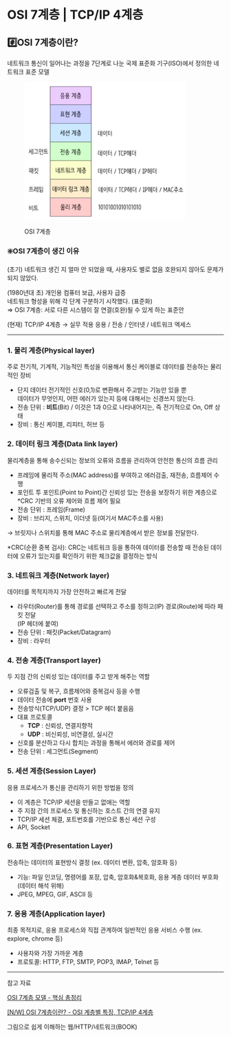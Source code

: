 # OSI 7계층 | TCP/IP 4계층

## #️⃣OSI 7계층이란?

네트워크 통신이 일어나는 과정을 7단계로 나눈 국제 표준화 기구(ISO)에서 정의한 네트워크 표준 모델

<figure><img src="../.gitbook/assets/image (2).png" alt="OSI 7 Layers" width="375"><figcaption><p>OSI 7계층</p></figcaption></figure>



### ❇️OSI 7계층이 생긴 이유&#x20;

(초기) 네트워크 생긴 지 얼마 안 되었을 때, 사용자도 별로 없음 호완되지 않아도 문제가 되지 않았다.

(1980년대 초) 개인용 컴퓨터 보급, 사용자 급증 \
네트워크 형성을 위해 각 단계 구분하기  시작했다. (표준화)\
⇒ OSI 7계층: 서로 다른 시스템이 잘 연결(호완)될 수 있게 하는 표준안

(현재) TCP/IP 4계층 → 실무 적용 응용 / 전송 / 인터넷 / 네트워크 엑세스

***

### 1. 물리 계층(Physical layer)

주로 전기적, 기계적, 기능적인 특성을 이용해서 통신 케이블로 데이터를 전송하는 물리적인 장비

* 단지 데이터 전기적인 신호(0,1)로 변환해서 주고받는 기능만 있을 뿐\
  데이터가 무엇인지, 어떤 에러가 있는지 등에 대해서는 신경쓰지 않는다.
* 전송 단위 : **비트**(Bit) / 이것은 1과 0으로 나타내어지는, 즉 전기적으로 On, Off 상태
* 장비 : 통신 케이블, 리피터, 허브 등

### 2. 데이터 링크 계층(Data link layer)

물리계층을 통해 송수신되는 정보의 오류와 흐름을 관리하여 안전한 통신의 흐름 관리

* 프레임에 물리적 주소(MAC address)를 부여하고 에러검출, 재전송, 흐름제어 수행
* 포인트 투 포인트(Point to Point)간 신뢰성 있는 전송을 보장하기 위한 계층으로 \*CRC 기반의 오류 제어와 흐름 제어 필요
* 전송 단위  : 프레임(Frame)
* 장비 : 브리지, 스위치, 이더넷 등(여기서 MAC주소를 사용)

→ 브릿지나 스위치를 통해 MAC 주소로 물리계층에서 받은 정보를 전달한다.

\*CRC(순환 중복 검사): CRC는 네트워크 등을 통하여 데이터를 전송할 때 전송된 데이터에 오류가 있는지를 확인하기 위한 체크값을 결정하는 방식

### 3. 네트워크 계층(Network layer)

데이터를 목적지까지 가장 안전하고 빠르게 전달

* 라우터(Router)를 통해 경로를 선택하고 주소를 정하고(IP) 경로(Route)에 따라 패킷 전달 \
  (IP 헤더에 붙여)
* 전송 단위 : 패킷(Packet/Datagram)
* 장비 : 라우터

### 4. 전송 계층(Transport layer)

두 지점 간의 신뢰성 있는 데이터를 주고 받게 해주는 역할

* 오류검출 및 복구, 흐름제어와 중복검사 등을 수행
* 데이터 전송에 **port** 번호 사용
* 전송방식(TCP/UDP) 결정 > TCP 헤더 붙음음
* 대표 프로토콜
  * **TCP** : 신뢰성, 연결지향적
  * **UDP** : 비신뢰성, 비연결성, 실시간
* 신호를 분산하고 다시 합치는 과정을 통해서 에러와 경로를 제어
* 전송 단위 : 세그먼트(Segment)

### 5. 세션 계층(Session Layer)

응용 프로세스가 통신을 관리하기 위한 방법을 정의

* 이 계층은 TCP/IP 세션을 만들고 없애는 역할
* 주 지점 간의 프로세스 및 통신하는 호스트 간의 연결 유지
* TCP/IP 세션 체결, 포트번호를 기반으로 통신 세션 구성
* API, Socket

### 6. 표현 계층(Presentation Layer) <a href="#id-6-presentation-layer" id="id-6-presentation-layer"></a>

전송하는 데이터의 표현방식 결정 (ex. 데이터 변환, 압축, 암호화 등)

* 기능: 파일 인코딩, 명령어를 포장, 압축, 암호화&복호화,  응용 계층 데이터 부호화(데이터 해석 위해)
* JPEG, MPEG, GIF, ASCII 등

### 7. 응용 계층(Application layer)

최종 목적지로, 응용 프로세스와 직접 관계하여 일반적인 응용 서비스 수행 (ex. explore, chrome 등)

* 사용자와 가장 가까운 계층&#x20;
* 프로토콜: HTTP, FTP, SMTP, POP3, IMAP, Telnet 등

***

참고 자료

[OSI 7계층 모델 - 핵심 총정리](https://inpa.tistory.com/entry/WEB-%F0%9F%8C%90-OSI-7%EA%B3%84%EC%B8%B5-%EC%A0%95%EB%A6%AC)

[\[N/W\] OSI 7계층이란? - OSI 계층별 특징, TCP/IP 4계층](https://lxxyeon.tistory.com/155)

그림으로 쉽게 이해하는 웹/HTTP/네트워크(BOOK)
